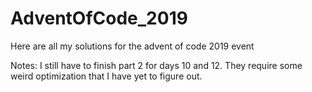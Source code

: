 # AdventOfCode_2019

Here are all my solutions for the advent of code 2019 event

Notes:
    I still have to finish part 2 for days 10 and 12. They require some weird optimization that I have yet to figure out.
